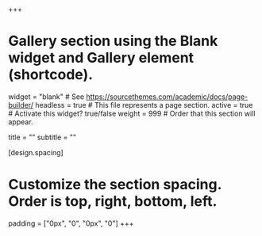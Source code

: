 +++
# Gallery section using the Blank widget and Gallery element (shortcode).
widget = "blank"  # See https://sourcethemes.com/academic/docs/page-builder/
headless = true  # This file represents a page section.
active = true  # Activate this widget? true/false
weight = 999  # Order that this section will appear.

title = ""
subtitle = ""

[design.spacing]
  # Customize the section spacing. Order is top, right, bottom, left.
  padding = ["0px", "0", "0px", "0"]
+++


